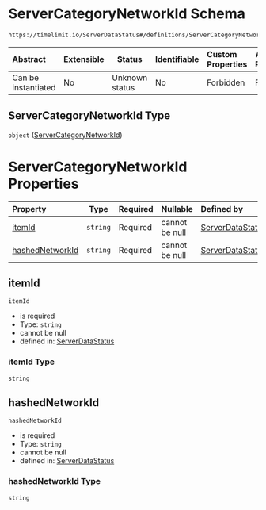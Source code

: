 # ServerCategoryNetworkId Schema

```txt
https://timelimit.io/ServerDataStatus#/definitions/ServerCategoryNetworkId
```




| Abstract            | Extensible | Status         | Identifiable | Custom Properties | Additional Properties | Access Restrictions | Defined In                                                                            |
| :------------------ | ---------- | -------------- | ------------ | :---------------- | --------------------- | ------------------- | ------------------------------------------------------------------------------------- |
| Can be instantiated | No         | Unknown status | No           | Forbidden         | Forbidden             | none                | [ServerDataStatus.schema.json\*](ServerDataStatus.schema.json "open original schema") |

## ServerCategoryNetworkId Type

`object` ([ServerCategoryNetworkId](serverdatastatus-definitions-servercategorynetworkid.md))

# ServerCategoryNetworkId Properties

| Property                            | Type     | Required | Nullable       | Defined by                                                                                                                                                                                                          |
| :---------------------------------- | -------- | -------- | -------------- | :------------------------------------------------------------------------------------------------------------------------------------------------------------------------------------------------------------------ |
| [itemId](#itemId)                   | `string` | Required | cannot be null | [ServerDataStatus](serverdatastatus-definitions-servercategorynetworkid-properties-itemid.md "https&#x3A;//timelimit.io/ServerDataStatus#/definitions/ServerCategoryNetworkId/properties/itemId")                   |
| [hashedNetworkId](#hashedNetworkId) | `string` | Required | cannot be null | [ServerDataStatus](serverdatastatus-definitions-servercategorynetworkid-properties-hashednetworkid.md "https&#x3A;//timelimit.io/ServerDataStatus#/definitions/ServerCategoryNetworkId/properties/hashedNetworkId") |

## itemId




`itemId`

-   is required
-   Type: `string`
-   cannot be null
-   defined in: [ServerDataStatus](serverdatastatus-definitions-servercategorynetworkid-properties-itemid.md "https&#x3A;//timelimit.io/ServerDataStatus#/definitions/ServerCategoryNetworkId/properties/itemId")

### itemId Type

`string`

## hashedNetworkId




`hashedNetworkId`

-   is required
-   Type: `string`
-   cannot be null
-   defined in: [ServerDataStatus](serverdatastatus-definitions-servercategorynetworkid-properties-hashednetworkid.md "https&#x3A;//timelimit.io/ServerDataStatus#/definitions/ServerCategoryNetworkId/properties/hashedNetworkId")

### hashedNetworkId Type

`string`

